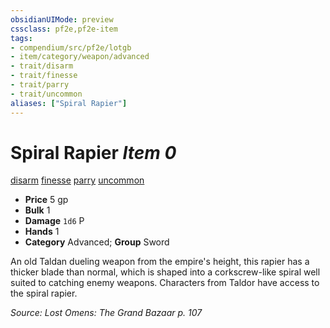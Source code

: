 ```yaml
---
obsidianUIMode: preview
cssclass: pf2e,pf2e-item
tags:
- compendium/src/pf2e/lotgb
- item/category/weapon/advanced
- trait/disarm
- trait/finesse
- trait/parry
- trait/uncommon
aliases: ["Spiral Rapier"]
---
```

# Spiral Rapier *Item 0*  
[disarm](../../../rules/traits/disarm.md)  [finesse](../../../rules/traits/finesse.md)  [parry](../../../rules/traits/parry.md)  [uncommon](../../../rules/traits/uncommon.md)  

- **Price** 5 gp
- **Bulk** 1
- **Damage** `1d6` P
- **Hands** 1
- **Category** Advanced; **Group** Sword 

An old Taldan dueling weapon from the empire's height, this rapier has a thicker blade than normal, which is shaped into a corkscrew-like spiral well suited to catching enemy weapons. Characters from Taldor have access to the spiral rapier.

*Source: Lost Omens: The Grand Bazaar p. 107*